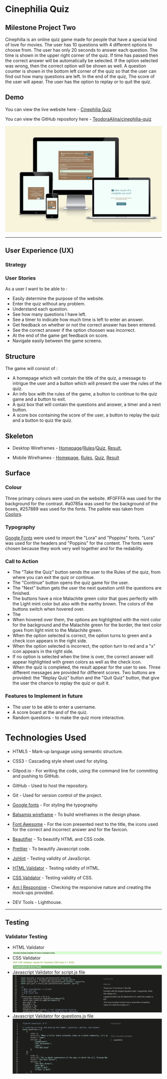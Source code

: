 # Cinephilia Quiz
## Milestone Project Two

Cinephilia is an online quiz game made for people that have a special kind of love for movies. The user has 10 questions with 4 different options to choose from. The user has only 20 seconds to answer each question. The time is shown in the upper right corner of the quiz. If time has passed then the correct answer will be automatically be selected. If the option selected was wrong, then the correct option will be shown as well. A question counter is shown in the bottom left corner of the quiz so that the user can find out how many questions are left. In the end of the quiz, The score of the user will apear. The user has the option to replay or to quit the quiz.

## Demo 

You can view the live website here - [Cinephilia Quiz](https://teodoraalina.github.io/cinephilia-quiz)

You can view the GitHub repository here - [TeodoraAlina/cinephilia-quiz](https://github.com/TeodoraAlina/cinephilia-quiz)

![Responsive Quiz](readme-images/cinephilia-quiz-responsive.png)
***

## User Experience (UX)

### Strategy

### User Stories

As a user I want to be able to :
* Easily determine the purpose of the website.
* Enter the quiz without any problem.
* Understand each question.
* See how many questions I have left.
* See a timer to indicate how much time is left to enter an answer.
* Get feedback on whether or not the correct answer has been entered.
* See the correct answer if the option choosen was incorrect.
* At the end of the game get feedback on score.
* Navigate easily between the game screens.

## Structure

 The game will consist of :
  * A homepage which will contain the title of the quiz, a message to intrigue the user and a button which will present the user the rules of the quiz.
  * An info box with the rules of the game, a button to continue to the quiz game and a button to exit.
  * A quiz box that will contain the questions and answer, a timer and a next button.
  * A score box containing the score of the user, a button to replay the quiz and a button to quiz the quiz.

## Skeleton
* Desktop Wireframes - [Homepage](readme-images/quiz-homepage-desktop.png)/[Rules](readme-images/quiz-rules-desktop.png)/[Quiz](readme-images/quiz-box-desktop.png), [Result](readme-images/quiz-result-desktop.png),


* Mobile Wireframes - [Homepage](readme-images/quiz-homepage-mobile.png), [Rules](readme-images/quiz-rules-mobile.png), [Quiz](readme-images/quiz-box-mobilie.png), [Result](readme-images/quiz-result-mobile.png)


## Surface

### Colour
Three primary colours were used on the website. #F0FFFA was used for the background for the contrast. #a0785a was used for the background of the boxes, #257889 was used for the fonts. The pallete was taken from [Coolors](https://coolors.co/).

### Typography
[Google Fonts](https://fonts.google.com/) were used to import the "Lora" and "Poppins" fonts. "Lora" was used for the headers and "Poppins" for the content. The fonts were chosen because they work very well together and for the redability.


### Call to Action
* The "Take the Quiz" button sends the user to the Rules of the quiz, from where you can exit the quiz or continue.
* The "Continue" button opens the quiz game for the user.
* The "Next" button gets the user the next question until the questions are finished.
*  The buttons have a nice Malachite green color that goes perfectly with the Light mint color but also with the earthy brown. The colors of the buttons switch when hovered over.
* The
* When hovered over them, the options are highlighted with the mint color for the background and the Malachite green for the border, the text color goes from light mint to the Malachite green.
* When the option selected is correct, the option turns to green and a check icon appears in the right side.
* When the option selected is incorrect, the option turn to red and a "x" icon appears in the right side.
* If no option is selected when the time is over, the correct answer will appear highlighted with green colors as well as the check icon.
* When the quiz is completed, the result appear for the user to see. Three different messages are provided for different scores. Two buttons are provided: the "Replay Quiz" button and the "Quit Quiz" button, that give the user the chance to replay the quiz or quit it.

### Features to Implement in future
* The user to be able to enter a username.
* A score board at the and of the quiz.
* Random questions - to make the quiz more interactive.

# Technologies Used
* HTML5 - Mark-up language using semantic structure.
* CSS3 - Cascading style sheet used for styling.
* Gitpod.io - For writing the code, using the command line for commiting and pushing to GitHub.
* GitHub - Used to host the repository.
* Git - Used for version control of the project.

* [Google fonts](https://fonts.google.com/) - For styling the typography.
* [Balsamiq wireframe](https://balsamiq.cloud/) - To build wireframes in the design phase.
* [Font Awesome](https://fontawesome.com/) - For the icon presented next to the title, the icons used for the correct and incorrect answer and for the favicon.
* [Beautifier](https://beautifier.io) - To beautify HTML and CSS code.
* [Prettier](https://prettier.io/) - To beautify Javascript code.
* [JsHint](https://jshint.com) - Testing validity of JavaScript.
* [HTML Validator](https://validator.w3.org/#validate_by_input) - Testing validity of HTML.
* [CSS Validator](https://jigsaw.w3.org/css-validator/) - Testing validity of CSS.
* [Am I Responsive](https://ui.dev/amiresponsive#) - Checking the responsive nature and creating the mock-ups provided.
* DEV Tools - Lighthouse.
***

## Testing

### Validator Testing

* HTML Validator
![HTML Validator](readme-images/html-validator.png)
* CSS Validator
![HTML Validator](readme-images/css-validator.png)
* Javascript Validator for script.js file
![script.js Validator](readme-images/script.js-validator.jpg)
* Javascript Validator for questions.js file
![questions.js Validator](readme-images/questions.js-validator.png)




